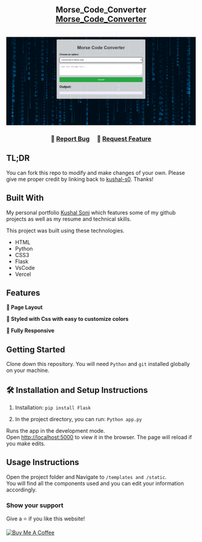 <h2 align="center">
  Morse_Code_Converter <br/>
  <a href="https://morse-code-converter-beige.vercel.app/" target="_blank">Morse_Code_Converter</a>
</h2>

<br/>
<div align="center">
  <img alt="Demo" src="./static/demo.png" />
</div>
<center>
</center>

<h3 align="center">
    🔹
    <a href="https://github.com/kushal-s0/Morse-Code-Converter/issues">Report Bug</a> &nbsp; &nbsp;
    🔹
    <a href="https://github.com/kushal-s0/Morse-Code-Converter/issues">Request Feature</a>
</h3>

## TL;DR

You can fork this repo to modify and make changes of your own. Please give me proper credit by linking back to [kushal-s0](https://github.com/kushal-s0/Morse-Code-Converter). Thanks!

## Built With

My personal portfolio <a href="https://portfolio1-blue-zeta.vercel.app/" target="_blank">Kushal Soni</a> which features some of my github projects as well as my resume and technical skills.<br/>

This project was built using these technologies.

- HTML
- Python
- CSS3
- Flask
- VsCode
- Vercel

## Features

**📖 Page Layout**

**🎨 Styled with Css with easy to customize colors**

**📱 Fully Responsive**

## Getting Started

Clone down this repository. You will need `Python` and `git` installed globally on your machine.

## 🛠 Installation and Setup Instructions

1. Installation: `pip install Flask`

2. In the project directory, you can run: `Python app.py`

Runs the app in the development mode.\
Open [http://localhost:5000](http://localhost:5000) to view it in the browser.
The page will reload if you make edits.

## Usage Instructions

Open the project folder and Navigate to `/templates and /static`. <br/>
You will find all the components used and you can edit your information accordingly.

### Show your support

Give a ⭐ if you like this website!

<a href="https://buymeacoffee.com/kushal.s0" target="_blank"><img src="https://cdn.buymeacoffee.com/buttons/v2/default-violet.png" alt="Buy Me A Coffee" height= "60px" width= "217px" ></a>
